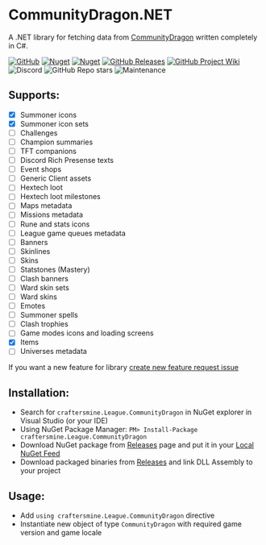 # CommunityDragon.NET
A .NET library for fetching data from [CommunityDragon](https://communitydragon.org) written completely in C#.

[![GitHub](https://img.shields.io/github/license/craftersmine/League.CommunityDragon?color=darklime)](/LICENSE) 
[![Nuget](https://img.shields.io/nuget/v/craftersmine.League.CommunityDragon?logo=nuget)](https://www.nuget.org/packages/craftersmine.League.CommunityDragon) 
[![Nuget](https://img.shields.io/nuget/dt/craftersmine.League.CommunityDragon?label=nuget%20downloads&logo=nuget)](https://www.nuget.org/packages/craftersmine.League.CommunityDragon) 
[![GitHub Releases](https://img.shields.io/github/downloads/craftersmine/League.CommunityDragon/total?label=github%20downloads&logo=github)](https://github.com/craftersmine/SteamGridDB.NET/releases)
[![GitHub Project Wiki](https://img.shields.io/badge/docs-github--wiki-brightgreen)](https://github.com/craftersmine/League.CommunityDragon/wiki)
![Discord](https://img.shields.io/badge/discord-craftersmine-5865f2?logo=discord&logoColor=white)
![GitHub Repo stars](https://img.shields.io/github/stars/craftersmine/League.CommunityDragon)
![Maintenance](https://img.shields.io/maintenance/yes/2023)

## Supports:
* [x] Summoner icons
* [x] Summoner icon sets
* [ ] Challenges
* [ ] Champion summaries
* [ ] TFT companions
* [ ] Discord Rich Presense texts
* [ ] Event shops
* [ ] Generic Client assets
* [ ] Hextech loot
* [ ] Hextech loot milestones
* [ ] Maps metadata
* [ ] Missions metadata
* [ ] Rune and stats icons
* [ ] League game queues metadata
* [ ] Banners
* [ ] Skinlines
* [ ] Skins
* [ ] Statstones (Mastery)
* [ ] Clash banners
* [ ] Ward skin sets
* [ ] Ward skins
* [ ] Emotes
* [ ] Summoner spells
* [ ] Clash trophies
* [ ] Game modes icons and loading screens
* [x] Items
* [ ] Universes metadata

If you want a new feature for library [create new feature request issue](https://github.com/craftersmine/League.CommunityDragon.NET/issues/new?assignees=&labels=enhancement&template=feature_request.md&title=)

## Installation:
* Search for `craftersmine.League.CommunityDragon` in NuGet explorer in Visual Studio (or your IDE)
* Using NuGet Package Manager: ```PM> Install-Package craftersmine.League.CommunityDragon```
* Download NuGet package from [Releases](https://github.com/craftersmine/League.CommunityDragon/releases) page and put it in your [Local NuGet Feed](https://docs.microsoft.com/en-us/nuget/hosting-packages/overview)
* Download packaged binaries from [Releases](https://github.com/craftersmine/League.CommunityDragon/releases) and link DLL Assembly to your project

## Usage:
* Add `using craftersmine.League.CommunityDragon` directive
* Instantiate new object of type `CommunityDragon` with required game version and game locale